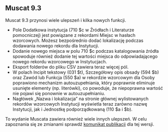 ## Muscat 9.3

Muscat 9.3 przynosi wiele ulepszeń i kilka nowych funkcji.

* Pole Dodatkowa instytucja (710 $c w Źródłach i Literaturze pomocniczej) jest powiązane z rekordami Miejsc w hasłach wzorcowych. Możesz bezpośrednio dodać lokalizację podczas dodawania nowego rekordu dla Instytucji.
* Dodanie nowego miejsca w polu 710 $c podczas katalogowania źródła spowoduje również dodanie tej wartości miejsca do odpowiadającego nowego rekordu wzorcowego w Instytucjach.  
* Eksport folderów do pliku CSV zawiera teraz więcej pól.
* W polach Incipit tekstowy (031 $t), Szczegółowy opis obsady (594 $b) oraz Zawód lub Funkcja (550 $a) w rekordzie wzorcowym dla Osoby poprawiono mechanizm autouzupełniania, który poprawnie eliminuje usunięte elementy (np. literówki), co powoduje, że niepoprawna wartość nie pojawi się ponownie w autouzupełnianiu.
* Nagłówek „Nazwa i lokalizacja” na stronie głównej wylistowanych rekordów wzorcowych Instytucji wyświetla teraz zarówno nazwę Instytucji, jak i Jednostkę podporządkowaną (110 $a i $b).

To wydanie Muscata zawiera również wiele innych ulepszeń. W celu zapoznania się ze zmianami sprawdź [komunikat publikacji](https://github.com/rism-ch/muscat/blob/master/CHANGELOG) dla tej wersji.
